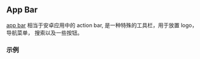 ## App Bar

[app bar](https://material.google.com/layout/structure.html#structure-app-bar) 相当于安卓应用中的 action bar, 是一种特殊的工具栏，用于放置 logo，导航菜单， 搜索以及一些按钮。

### 示例
